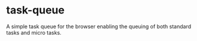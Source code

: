task-queue
==========

A simple task queue for the browser enabling the queuing of both standard tasks and micro tasks.
